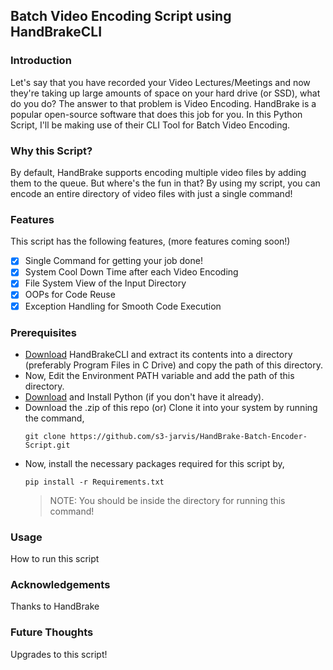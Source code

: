 ## Batch Video Encoding Script using HandBrakeCLI

### Introduction
Let's say that you have recorded your Video Lectures/Meetings and now they're taking up large amounts of space on your hard drive (or SSD), what do you do?
The answer to that problem is Video Encoding. HandBrake is a popular open-source software that does this job for you. In this Python Script, I'll be making use of their CLI Tool for Batch Video Encoding.

### Why this Script?
By default, HandBrake supports encoding multiple video files by adding them to the queue. But where's the fun in that?
By using my script, you can encode an entire directory of video files with just a single command!

### Features
This script has the following features, (more features coming soon!)
- [x] Single Command for getting your job done!
- [x] System Cool Down Time after each Video Encoding
- [x] File System View of the Input Directory
- [x] OOPs for Code Reuse
- [x] Exception Handling for Smooth Code Execution

### Prerequisites
- [Download](https://handbrake.fr/rotation.php?file=HandBrakeCLI-1.4.1-win-x86_64.zip) HandBrakeCLI and extract its contents into a directory (preferably Program Files in C Drive) and copy the path of this directory. 
- Now, Edit the Environment PATH variable and add the path of this directory. 
- [Download](https://www.python.org/downloads/) and Install Python (if you don't have it already).
- Download the .zip of this repo (or) Clone it into your system by running the command,
    ```
    git clone https://github.com/s3-jarvis/HandBrake-Batch-Encoder-Script.git
    ```
- Now, install the necessary packages required for this script by, 
    ```
    pip install -r Requirements.txt
    ```
    >NOTE: You should be inside the directory for running this command! 

### Usage
How to run this script

### Acknowledgements
Thanks to HandBrake

### Future Thoughts
Upgrades to this script!